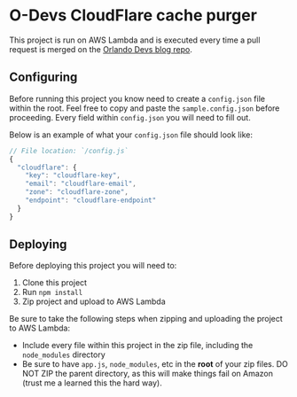 # O-Devs CloudFlare cache purger

This project is run on AWS Lambda and is executed every time a pull request is merged on the [Orlando Devs blog repo](https://github.com/OrlandoDevs/orlandodevs.github.io).

## Configuring

Before running this project you know need to create a `config.json` file within the root. Feel free to copy and paste the `sample.config.json` before proceeding. Every field within `config.json` you will need to fill out.

Below is an example of what your `config.json` file should look like:

```js
// File location: `/config.js`
{
  "cloudflare": {
    "key": "cloudflare-key",
    "email": "cloudflare-email",
    "zone": "cloudflare-zone",
    "endpoint": "cloudflare-endpoint"
  }
}
```

## Deploying

Before deploying this project you will need to:

1. Clone this project
2. Run `npm install`
3. Zip project and upload to AWS Lambda

Be sure to take the following steps when zipping and uploading the project to AWS Lambda:

- Include every file within this project in the zip file, including the `node_modules` directory
- Be sure to have `app.js`, `node_modules`, etc in the **root** of your zip files. DO NOT ZIP the parent directory, as this will make things fail on Amazon (trust me a learned this the hard way).

